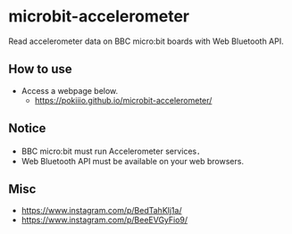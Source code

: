 # microbit-accelerometer
Read accelerometer data on BBC micro:bit boards with Web Bluetooth API.


## How to use
 - Access a webpage below.
   - https://pokiiio.github.io/microbit-accelerometer/


## Notice

 - BBC micro:bit must run Accelerometer services．
 - Web Bluetooth API must be available on your web browsers.


## Misc

 - https://www.instagram.com/p/BedTahKlj1a/
 - https://www.instagram.com/p/BeeEVGyFio9/
